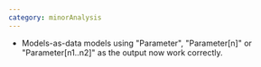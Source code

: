 ```yaml
---
category: minorAnalysis
---
```

* Models-as-data models using "Parameter", "Parameter[n]" or "Parameter[n1..n2]" as the output now work correctly.
